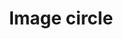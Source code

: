 ---
title: Image circle
tags: ["image", "circle", "round", "circular", "shape", "picture", "photo"]
icon: image-circle
svg: '<svg xmlns="http://www.w3.org/2000/svg" width="24" height="24" fill="none" viewBox="0 0 24 24" stroke-width="1.5" stroke-linecap="round" stroke-linejoin="round" stroke="currentColor"><path d="M21 12a9 9 0 1 1-18 0 9 9 0 0 1 18 0"/><path d="M7 9a2 2 0 1 0 4 0 2 2 0 0 0-4 0m13.718 1.08c-6.38-.75-11.85 3.906-11.716 10.144"/><path d="M3.201 13.04c2.698-.294 5.106 1.036 6.423 3.126"/></svg>'
---